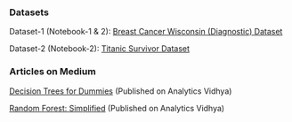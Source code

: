 ### Datasets
Dataset-1 (Notebook-1 & 2):
[Breast Cancer Wisconsin (Diagnostic) Dataset](https://www.kaggle.com/uciml/breast-cancer-wisconsin-data)

Dataset-2 (Notebook-2):
[Titanic Survivor Dataset](https://github.com/tanvipenumudy/Winter-Internship-Internity/blob/main/Day%209%20-%20Decision%20Tree%20%26%20Random%20Forest/Day-9%20Dataset%20(titanic).csv)

### Articles on Medium
[Decision Trees for Dummies](https://tp6145.medium.com/decision-trees-for-dummies-a8e3c00c5e2e)
(Published on Analytics Vidhya)

[Random Forest: Simplified](https://tp6145.medium.com/random-forest-simplified-98da251c7522)
(Published on Analytics Vidhya)
